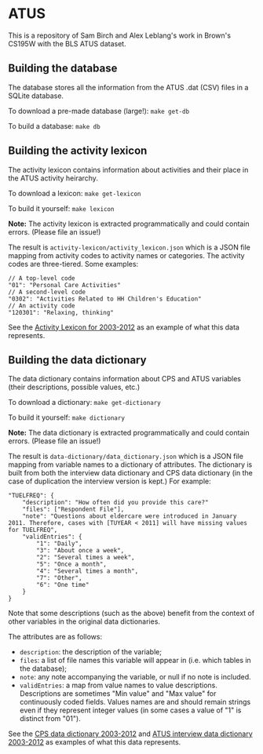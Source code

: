 ATUS
===========

This is a repository of Sam Birch and Alex Leblang's work in Brown's CS195W
with the BLS ATUS dataset.


Building the database
--------

The database stores all the information from the ATUS .dat (CSV) files in a
SQLite database.

To download a pre-made database (large!): `make get-db`

To build a database: `make db`

Building the activity lexicon
------------

The activity lexicon contains information about activities and their place
in the ATUS activity heirarchy.

To download a lexicon: `make get-lexicon`

To build it yourself: `make lexicon`

**Note:** The activity lexicon is extracted programmatically and could contain
errors. (Please file an issue!)

The result is `activity-lexicon/activity_lexicon.json` which is a JSON file
mapping from activity codes to activity names or categories. The activity codes
are three-tiered. Some examples:

```
// A top-level code
"01": "Personal Care Activities"
// A second-level code
"0302": "Activities Related to HH Children's Education"
// An activity code
"120301": "Relaxing, thinking"
```

See the [Activity Lexicon for 2003-2012](http://www.bls.gov/tus/lexiconnoex0312.pdf)
as an example of what this data represents.

Building the data dictionary
-------------

The data dictionary contains information about CPS and ATUS variables (their
descriptions, possible values, etc.)

To download a dictionary: `make get-dictionary`

To build it yourself: `make dictionary`

**Note:** The data dictionary is extracted programmatically and could contain
errors. (Please file an issue!)

The result is `data-dictionary/data_dictionary.json` which is a JSON file
mapping from variable names to a dictionary of attributes. The dictionary
is built from both the interview data dictionary and CPS data dictionary
(in the case of duplication the interview version is kept.) For example:

```
"TUELFREQ": {
	"description": "How often did you provide this care?"
	"files": ["Respondent File"],
	"note": "Questions about eldercare were introduced in January 2011. Therefore, cases with [TUYEAR < 2011] will have missing values for TUELFREQ",
	"validEntries": {
		"1": "Daily",
		"3": "About once a week",
		"2": "Several times a week",
		"5": "Once a month",
		"4": "Several times a month",
		"7": "Other",
		"6": "One time"
	}
}
```

Note that some descriptions (such as the above) benefit from the context of other
variables in the original data dictionaries.

The attributes are as follows:

* `description`: the description of the variable;
* `files`: a list of file names this variable will appear in (i.e. which tables in the database);
* `note`: any note accompanying the variable, or null if no note is included.
* `validEntries`: a map from value names to value descriptions. Descriptions are sometimes "Min value" and "Max value" for continuously coded fields. Values names are and should
remain strings even if they represent integer values (in some cases a value of "1" is distinct from "01").

See the [CPS data dictionary 2003-2012](http://www.bls.gov/tus/atuscpscodebk0312.pdf)
and [ATUS interview data dictionary 2003-2012](http://www.bls.gov/tus/atusintcodebk0312.pdf)
as examples of what this data represents.